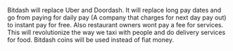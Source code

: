 Bitdash will replace Uber and Doordash. It will replace long pay dates and go from paying for daily pay
(A company that charges for next day pay out) to instant pay for free. Also restaurant owners wont pay a fee for services.
This will revolutionize the way we taxi with people and do delivery services for food. Bitdash coins will be used instead of fiat money.
